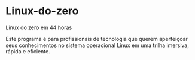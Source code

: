 # Linux-do-zero
Linux do zero em 44 horas

Este programa é para profissionais de tecnologia que querem aperfeiçoar seus conhecimentos no sistema operacional Linux em uma trilha imersiva, rápida e eficiente. 
